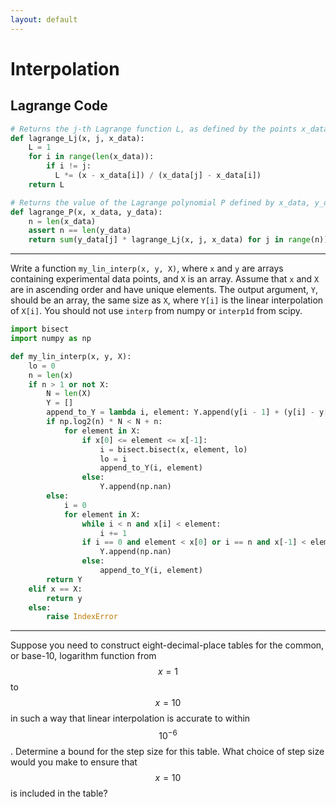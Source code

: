 ```yaml
---
layout: default
---
```


# Interpolation

## Lagrange Code

```python
# Returns the j-th Lagrange function L, as defined by the points x_data, evaluated at point x
def lagrange_Lj(x, j, x_data):
    L = 1
    for i in range(len(x_data)):
        if i != j:
          L *= (x - x_data[i]) / (x_data[j] - x_data[i])
    return L

# Returns the value of the Lagrange polynomial P defined by x_data, y_data, evaluated at point x
def lagrange_P(x, x_data, y_data):
    n = len(x_data)
    assert n == len(y_data)
    return sum(y_data[j] * lagrange_Lj(x, j, x_data) for j in range(n))
```

---

Write a function `my_lin_interp(x, y, X)`, where `x` and `y` are arrays containing experimental data points, and `X` is an array. Assume that `x` and `X` are in ascending order and have unique elements. The output argument, `Y`, should be an array, the same size as `X`, where `Y[i]` is the linear interpolation of `X[i]`. You should not use `interp` from numpy or `interp1d` from scipy.

```python
import bisect
import numpy as np

def my_lin_interp(x, y, X):
    lo = 0
    n = len(x)
    if n > 1 or not X:
        N = len(X)
        Y = []
        append_to_Y = lambda i, element: Y.append(y[i - 1] + (y[i] - y[i - 1]) / (x[i] - x[i - 1]) * (element - x[i - 1]))
        if np.log2(n) * N < N + n:
            for element in X:
                if x[0] <= element <= x[-1]:
                    i = bisect.bisect(x, element, lo)
                    lo = i
                    append_to_Y(i, element)
                else:
                    Y.append(np.nan)
        else:
            i = 0
            for element in X:
                while i < n and x[i] < element:
                    i += 1
                if i == 0 and element < x[0] or i == n and x[-1] < element:
                    Y.append(np.nan)
                else:
                    append_to_Y(i, element)
        return Y
    elif x == X:
        return y
    else:
        raise IndexError
```

---

Suppose you need to construct eight-decimal-place tables for the common, or base-10, logarithm function from $$x = 1$$ to $$x = 10$$ in such a way that linear interpolation is accurate to within $${10}^{-6}$$. Determine a bound for the step size for this table. What choice of step size would you make to ensure that $$x = 10$$ is included in the table?